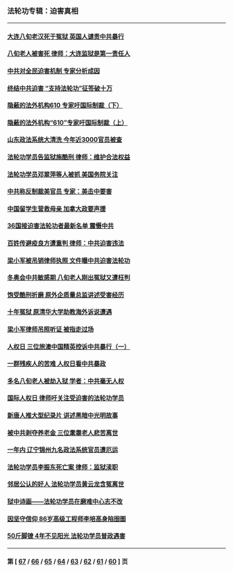 ### 法轮功专辑：迫害真相
---
#### [大连八旬老汉死于冤狱 英国人谴责中共暴行](../../pages/nf4379/n13480118.md?01050430) 
#### [八旬老人被害死 律师：大连监狱是第一责任人](../../pages/nf4379/n13478838.md?01050430) 
#### [中共对全民迫害机制 专家分析成因](../../pages/nf4379/n13479680.md?01050430) 
#### [终结中共迫害 “支持法轮功”征签破十万](../../pages/nf4379/n13471084.md?01050430) 
#### [隐蔽的法外机构610 专家吁国际制裁（下）](../../pages/nf4379/n13462906.md?01050430) 
#### [隐蔽的法外机构“610”专家吁国际制裁（上）](../../pages/nf4379/n13459414.md?01050430) 
#### [山东政法系统大清洗 今年近3000官员被查](../../pages/nf4379/n13458775.md?01050430) 
#### [法轮功学员告监狱施酷刑 律师：维护合法权益](../../pages/nf4379/n13453400.md?01050430) 
#### [法轮功学员邓翠萍等人被抓 美国务院关注](../../pages/nf4379/n13451524.md?01050430) 
#### [中共称反制裁美官员 专家：美击中要害](../../pages/nf4379/n13452005.md?01050430) 
#### [中国留学生营救母亲 加拿大政要声援](../../pages/nf4379/n13449183.md?01050430) 
#### [36国接迫害法轮功者最新名单 震慑中共](../../pages/nf4379/n13445909.md?01050430) 
#### [百姓传避疫良方遭重判 律师：中共迫害违法](../../pages/nf4379/n13443532.md?01050430) 
#### [梁小军被吊销律师执照 文件曝中共迫害法轮功](../../pages/nf4379/n13442432.md?01050430) 
#### [冬奥会中共敏感期 八旬老人刚出冤狱又遭枉判](../../pages/nf4379/n13441478.md?01050430) 
#### [饱受酷刑折磨 原外企质量总监讲述受害经历](../../pages/nf4379/n13438937.md?01050430) 
#### [十年冤狱 原清华大学助教海外诉说遭遇](../../pages/nf4379/n13436648.md?01050430) 
#### [梁小军律师吊照听证 被指走过场](../../pages/nf4379/n13437662.md?01050430) 
#### [人权日 三位旅澳中国精英控诉中共暴行（一）](../../pages/nf4379/n13434903.md?01050430) 
#### [一群残疾人的苦难 人权日看中共暴政](../../pages/nf4379/n13431199.md?01050430) 
#### [多名八旬老人被劫入狱 学者：中共毫无人权](../../pages/nf4379/n13429561.md?01050430) 
#### [国际人权日 律师吁关注受迫害的法轮功学员](../../pages/nf4379/n13427032.md?01050430) 
#### [新唐人推大型纪录片 讲述黑暗中光明故事](../../pages/nf4379/n13427790.md?01050430) 
#### [被中共剥夺养老金 三位耄耋老人悲苦离世](../../pages/nf4379/n13424317.md?01050430) 
#### [一年内 辽宁锦州九名政法系统官员遭厄运](../../pages/nf4379/n13422434.md?01050430) 
#### [法轮功学员李振东死亡案 律师：监狱渎职](../../pages/nf4379/n13422564.md?01050430) 
#### [邻居公认的好人 法轮功学员黄云龙含冤离世](../../pages/nf4379/n13421952.md?01050430) 
#### [狱中诗画——法轮功学员在磨难中心志不改](../../pages/nf4379/n13411319.md?01050430) 
#### [因坚守信仰 86岁高级工程师李培高身陷囹圄](../../pages/nf4379/n13419794.md?01050430) 
#### [50斤脚镣 4年不见阳光 法轮功学员普政遇害](../../pages/nf4379/n13417359.md?01050430) 

---
#### 第 [ [67](./67.md?01050430) / [66](./66.md?01050430) / [65](./65.md?01050430) / [64](./64.md?01050430) / [63](./63.md?01050430) / [62](./62.md?01050430) / [61](./61.md?01050430) / [60](./60.md?01050430) ] 页
